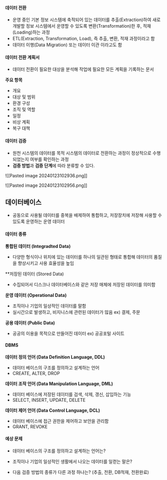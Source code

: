 #### 데이터 전환

-  운영 중인 기본 정보 시스템에 축적되어 있는 데이터를 추출(Extraction)하여 
	  새로 개발할 정보 시스템에서 운영할 수 있도록 변환(Transformation)한 후,
	  적재(Loading)하는 과정
- ETL(Extraction, Transformation, Load), 즉 추출, 변환, 적재 과정이라고 함
- 데이터 이행(Data Migration) 또는 데이터 이관 이라고도 함

#### 데이터 전환 계획서

- 데이터 전환이 필요한 대상을 분석해 작업에 필요한 모든 계획을 기록하는 문서

**주요 항목**

- 개요
- 대상 및 범위
- 환경 구성
- 조직 및 역할
- 일정
- 비상 계획
- 복구 대책

#### 데이터 검증

- 원천 시스템의 데이터를 목적 시스템의 데이터로 전환하는 과정이 정상적으로 수행되었는지 여부를 확인하는 과정
- **검증 방법**과 **검증 단계**에 따라 분류할 수 있다.


![[Pasted image 20240123102936.png]]


![[Pasted image 20240123102956.png]]





## 데이터베이스

- 공동으로 사용될 데이터를 중복을 배제하여 통합하고, 저장장치에 저장해 사용할 수 있도록 운영하는 운영 데이터

#### 데이터 종류

**통합된 데이터 (Integradted Data)**
- 다양한 형식이나 위치에 있는 데이터를 하나의 일관된 형태로 통합해 데이터의 품질을 향상시키고 사용 효율성을 높임

**저장된 데이터 (Stored Data)
- 수집되어서 디스크나 데이터베이스와 같은 저장 매체에 저장된 데이터를 의미함

**운영 데이터 (Operational Data)**
- 조직이나 기업의 일상적인 데이터를 말함
- 실시간으로 발생하고, 비지니스에 관련된 데이터가 많음 ex) 결제, 주문

**공용 데이터 (Public Data)**
- 공공의 이용을 목적으로 만들어진 데이터 ex) 공공포털 사이트


#### DBMS

**데이터 정의 언어 (Data Definition Language, DDL)**
- 데이터 베이스의 구조를 정의하고 설계하는 언어
- CREATE, ALTER, DROP

**데이터 조작 언어 (Data Manipulation Language, DML)**
- 데이터 베이스에 저장된 데이터를 검색, 삭제, 갱신, 삽입하는 기능
- SELECT, INSERT, UPDATE, DELETE 

**데이터 제어 언어 (Data Control Language, DCL)**
- 데이터 베이스에 접근 권한을 제어하고 보안을 관리함
- GRANT, REVOKE


#### 예상 문제

- 데이터 베이스의 구조를 정의하고 설계하는 언어는?

- 조직이나 기업의 일상적인 생활에서 나오는 데이터를 일컫는 말은?

- 다음 검증 방법의 종류가 다른 과정 하나는? (추출, 전환, DB적재, 전환완료)



